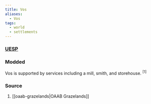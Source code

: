 ```yaml
---
title: Vos
aliases:
  - Vos
tags:
  - world
  - settlements
---
```

### [UESP](https://en.uesp.net/wiki/Morrowind:Vos)
### Modded
Vos is supported by services including a mill, smith, and storehouse. <sup>[1]</sup>
### Source
1. [[oaab-grazelands|OAAB Grazelands]]